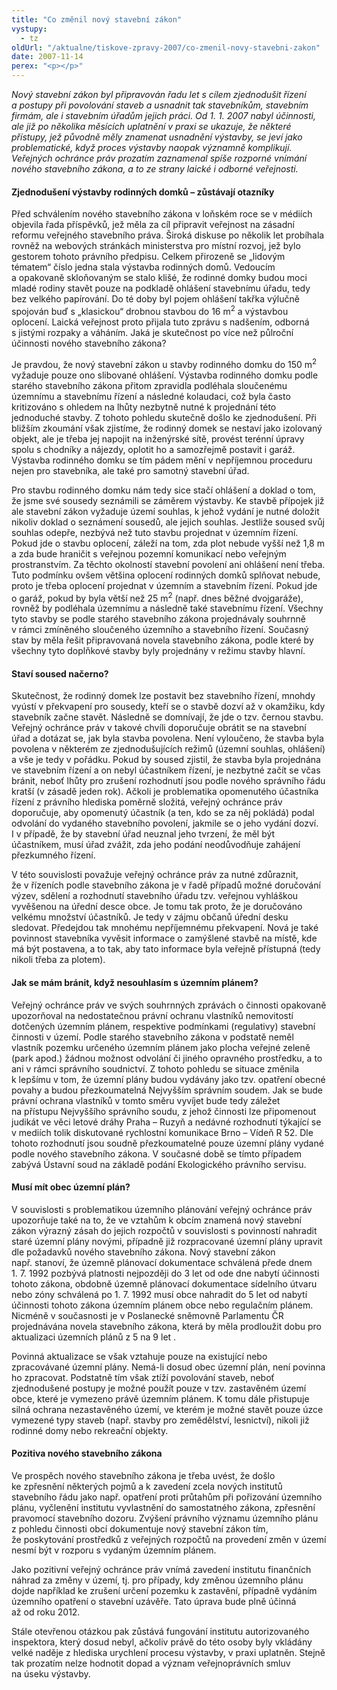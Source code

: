 ```yaml
---
title: "Co změnil nový stavební zákon"
vystupy:
  - tz
oldUrl: "/aktualne/tiskove-zpravy-2007/co-zmenil-novy-stavebni-zakon"
date: 2007-11-14
perex: "<p></p>"
---
```


<!-- imported from the old website -->

<p class="Normln-web" style="FONT-STYLE: italic">Nový stavební zákon byl připravován řadu let s cílem zjednodušit řízení a postupy při povolování staveb a usnadnit tak stavebníkům, stavebním firmám, ale i stavebním úřadům jejich práci. Od 1. 1. 2007 nabyl účinnosti, ale již po několika měsících uplatnění v praxi se ukazuje, že některé přístupy, jež původně měly znamenat usnadnění výstavby, se jeví jako problematické, když proces výstavby naopak významně komplikují. Veřejných ochránce práv prozatím zaznamenal spíše rozporné vnímání nového stavebního zákona, a to ze strany laické i odborné veřejnosti.</p><h4 class="Nadpis3">Zjednodušení výstavby rodinných domků – zůstávají otazníky</h4><p class="Normln-web">Před schválením nového stavebního zákona v loňském roce se v médiích objevila řada příspěvků, jež měla za cíl připravit veřejnost na zásadní reformu veřejného stavebního práva. Široká diskuse po několik let probíhala rovněž na webových stránkách ministerstva pro místní rozvoj, jež bylo gestorem tohoto právního předpisu. Celkem přirozeně se „lidovým tématem“ číslo jedna stala výstavba rodinných domů. Vedoucím a opakovaně skloňovaným se stalo klišé, že rodinné domky budou moci mladé rodiny stavět pouze na podkladě ohlášení stavebnímu úřadu, tedy bez velkého papírování. Do té doby byl pojem ohlášení takřka výlučně spojován buď s „klasickou“ drobnou stavbou do 16 m<sup>2</sup> a výstavbou oplocení. Laická veřejnost proto přijala tuto zprávu s nadšením, odborná s jistými rozpaky a váháním. Jaká je skutečnost po více než půlroční účinnosti nového stavebního zákona?</p><p class="Normln-web">Je pravdou, že nový stavební zákon u stavby rodinného domku do 150 m<sup>2</sup> vyžaduje pouze ono slibované ohlášení. Výstavba rodinného domku podle starého stavebního zákona přitom zpravidla podléhala sloučenému územnímu a stavebnímu řízení a následné kolaudaci, což byla často kritizováno s ohledem na lhůty nezbytně nutné k projednání této jednoduché stavby. Z tohoto pohledu skutečně došlo ke zjednodušení. Při bližším zkoumání však zjistíme, že rodinný domek se nestaví jako izolovaný objekt, ale je třeba jej napojit na inženýrské sítě, provést terénní úpravy spolu s chodníky a nájezdy, oplotit ho a samozřejmě postavit i garáž. Výstavba rodinného domku se tím pádem mění v nepříjemnou proceduru nejen pro stavebníka, ale také pro samotný stavební úřad.</p><p class="Normln-web">Pro stavbu rodinného domku nám tedy sice stačí ohlášení a doklad o tom, že jsme své sousedy seznámili se záměrem výstavby. Ke stavbě přípojek již ale stavební zákon vyžaduje území souhlas, k jehož vydání je nutné doložit nikoliv doklad o seznámení sousedů, ale jejich souhlas. Jestliže soused svůj souhlas odepře, nezbývá než tuto stavbu projednat v územním řízení. Pokud jde o stavbu oplocení, záleží na tom, zda plot nebude vyšší než 1,8 m a zda bude hraničit s veřejnou pozemní komunikací nebo veřejným prostranstvím. Za těchto okolností stavební povolení ani ohlášení není třeba. Tuto podmínku ovšem většina oplocení rodinných domků splňovat nebude, proto je třeba oplocení projednat v územním a stavebním řízení. Pokud jde o garáž, pokud by byla větší než 25 m<sup>2</sup> (např. dnes běžné dvojgaráže), rovněž by podléhala územnímu a následně také stavebnímu řízení. Všechny tyto stavby se podle starého stavebního zákona projednávaly souhrnně v rámci zmíněného sloučeného územního a stavebního řízení. Současný stav by měla řešit připravovaná novela stavebního zákona, podle které by všechny tyto doplňkové stavby byly projednány v režimu stavby hlavní.</p><h4 class="Nadpis3">Staví soused načerno?</h4><p class="Normln-web">Skutečnost, že rodinný domek lze postavit bez stavebního řízení, mnohdy vyústí v překvapení pro sousedy, kteří se o stavbě dozví až v okamžiku, kdy stavebník začne stavět. Následně se domnívají, že jde o tzv. černou stavbu. Veřejný ochránce práv v takové chvíli doporučuje obrátit se na stavební úřad a dotázat se, jak byla stavba povolena. Není vyloučeno, že stavba byla povolena v některém ze zjednodušujících režimů (územní souhlas, ohlášení) a vše je tedy v pořádku. Pokud by soused zjistil, že stavba byla projednána ve stavebním řízení a on nebyl účastníkem řízení, je nezbytné začít se včas bránit, neboť lhůty pro zrušení rozhodnutí jsou podle nového správního řádu kratší (v zásadě jeden rok). Ačkoli je problematika opomenutého účastníka řízení z právního hlediska poměrně složitá, veřejný ochránce práv doporučuje, aby opomenutý účastník (a ten, kdo se za něj pokládá) podal odvolání do vydaného stavebního povolení, jakmile se o jeho vydání dozví. I v případě, že by stavební úřad neuznal jeho tvrzení, že měl být účastníkem, musí úřad zvážit, zda jeho podání neodůvodňuje zahájení přezkumného řízení.</p><p class="Normln-web">V této souvislosti považuje veřejný ochránce práv za nutné zdůraznit, že v řízeních podle stavebního zákona je v řadě případů možné doručování výzev, sdělení a rozhodnutí stavebního úřadu tzv. veřejnou vyhláškou vyvěšenou na úřední desce obce. Je tomu tak proto, že je doručováno velkému množství účastníků. Je tedy v zájmu občanů úřední desku sledovat. Předejdou tak mnohému nepříjemnému překvapení. Nová je také povinnost stavebníka vyvěsit informace o zamýšlené stavbě na místě, kde má být postavena, a to tak, aby tato informace byla veřejně přístupná (tedy nikoli třeba za plotem).</p><h4 class="Nadpis3">Jak se mám bránit, když nesouhlasím s územním plánem?</h4><p class="Normln-web">Veřejný ochránce práv ve svých souhrnných zprávách o činnosti opakovaně upozorňoval na nedostatečnou právní ochranu vlastníků nemovitostí dotčených územním plánem, respektive podmínkami (regulativy) stavební činnosti v území. Podle starého stavebního zákona v podstatě neměl vlastník pozemku určeného územním plánem jako plocha veřejné zeleně (park apod.) žádnou možnost odvolání či jiného opravného prostředku, a to ani v rámci správního soudnictví. Z tohoto pohledu se situace změnila k lepšímu v tom, že územní plány budou vydávány jako tzv. opatření obecné povahy a budou přezkoumatelná Nejvyšším správním soudem. Jak se bude právní ochrana vlastníků v tomto směru vyvíjet bude tedy záležet na přístupu Nejvyššího správního soudu, z jehož činnosti lze připomenout judikát ve věci letové dráhy Praha – Ruzyň a nedávné rozhodnutí týkající se v mediích tolik diskutované rychlostní komunikace Brno – Vídeň R 52. Dle tohoto rozhodnutí jsou soudně přezkoumatelné pouze územní plány vydané podle nového stavebního zákona. V současné době se tímto případem zabývá Ústavní soud na základě podání Ekologického právního servisu.</p><h4 class="Nadpis3">Musí mít obec územní plán?</h4><p class="Normln-web">V souvislosti s problematikou územního plánování veřejný ochránce práv upozorňuje také na to, že ve vztahům k obcím znamená nový stavební zákon výrazný zásah do jejich rozpočtů v souvislosti s povinností nahradit staré územní plány novými, případně již rozpracované územní plány upravit dle požadavků nového stavebního zákona. Nový stavební zákon např. stanoví, že územně plánovací dokumentace schválená přede dnem 1. 7. 1992 pozbývá platnosti nejpozději do 3 let od ode dne nabytí účinnosti tohoto zákona, obdobně územně plánovací dokumentace sídelního útvaru nebo zóny schválená po 1. 7. 1992 musí obce nahradit do 5 let od nabytí účinnosti tohoto zákona územním plánem obce nebo regulačním plánem. Nicméně v současnosti je v Poslanecké sněmovně Parlamentu ČR projednávána novela stavebního zákona, která by měla prodloužit dobu pro aktualizaci územních plánů z 5 na 9 let .</p><p class="Normln-web">Povinná aktualizace se však vztahuje pouze na existující nebo zpracovávané územní plány. Nemá-li dosud obec územní plán, není povinna ho zpracovat. Podstatně tím však ztíží povolování staveb, neboť zjednodušené postupy je možné použít pouze v tzv. zastavěném území obce, které je vymezeno právě územním plánem. K tomu dále přistupuje silná ochrana nezastavěného území, ve kterém je možné stavět pouze úzce vymezené typy staveb (např. stavby pro zemědělství, lesnictví), nikoli již rodinné domy nebo rekreační objekty.</p><h4 class="Nadpis3">Pozitiva nového stavebního zákona</h4><p class="Normln-web">Ve prospěch nového stavebního zákona je třeba uvést, že došlo ke zpřesnění některých pojmů a k zavedení zcela nových institutů stavebního řádu jako např. opatření proti průtahům při pořizování územního plánu, vyčlenění institutu vyvlastnění do samostatného zákona, zpřesnění pravomocí stavebního dozoru. Zvýšení právního významu územního plánu z pohledu činnosti obcí dokumentuje nový stavební zákon tím, že poskytování prostředků z veřejných rozpočtů na provedení změn v území nesmí být v rozporu s vydaným územním plánem.</p><p class="Normln-web">Jako pozitivní veřejný ochránce práv vnímá zavedení institutu finančních náhrad za změny v území, tj. pro případy, kdy změnou územního plánu dojde například ke zrušení určení pozemku k zastavění, případně vydáním územního opatření o stavební uzávěře. Tato úprava bude plně účinná až od roku 2012.</p><p class="Normln-web">Stále otevřenou otázkou pak zůstává fungování institutu autorizovaného inspektora, který dosud nebyl, ačkoliv právě do této osoby byly vkládány velké naděje z hlediska urychlení procesu výstavby, v praxi uplatněn. Stejně tak prozatím nelze hodnotit dopad a význam veřejnoprávních smluv na úseku výstavby.</p><p class="Normln"> </p>
